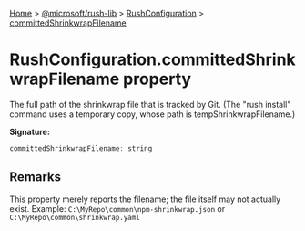 [Home](./index) &gt; [@microsoft/rush-lib](./rush-lib.md) &gt; [RushConfiguration](./rush-lib.rushconfiguration.md) &gt; [committedShrinkwrapFilename](./rush-lib.rushconfiguration.committedshrinkwrapfilename.md)

# RushConfiguration.committedShrinkwrapFilename property

The full path of the shrinkwrap file that is tracked by Git. (The "rush install" command uses a temporary copy, whose path is tempShrinkwrapFilename.)

**Signature:**
```javascript
committedShrinkwrapFilename: string
```

## Remarks

This property merely reports the filename; the file itself may not actually exist. Example: `C:\MyRepo\common\npm-shrinkwrap.json` or `C:\MyRepo\common\shrinkwrap.yaml`
